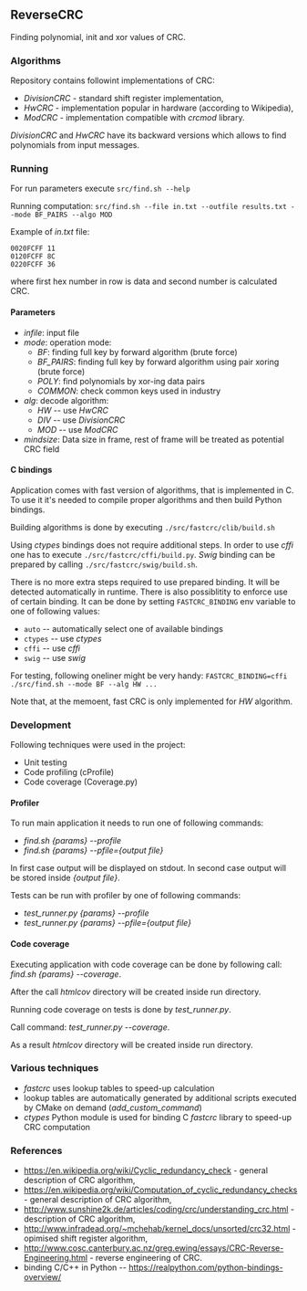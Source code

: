 ## ReverseCRC

Finding polynomial, init and xor values of CRC.


### Algorithms

Repository contains followint implementations of CRC:
* _DivisionCRC_ - standard shift register implementation,
* _HwCRC_ - implementation popular in hardware (according to Wikipedia),
* _ModCRC_ - implementation compatible with _crcmod_ library.

_DivisionCRC_ and _HwCRC_ have its backward versions which allows to find polynomials from input messages.


### Running

For run parameters execute `src/find.sh --help`

Running computation: `src/find.sh --file in.txt --outfile results.txt --mode BF_PAIRS --algo MOD`

Example of *in.txt* file:
```#comment
0020FCFF 11
0120FCFF 8C
0220FCFF 36
```
where first hex number in row is data and second number is calculated CRC.

#### Parameters

- *infile*: input file
- *mode*: operation mode:
    - *BF*: finding full key by forward algorithm (brute force)
    - *BF_PAIRS*: finding full key by forward algorithm using pair xoring (brute force)
    - *POLY*: find polynomials by xor-ing data pairs
    - *COMMON*: check common keys used in industry
- *alg*: decode algorithm:
    - *HW* -- use *HwCRC*
    - *DIV* -- use *DivisionCRC*
    - *MOD* -- use *ModCRC*
- *mindsize*: Data size in frame, rest of frame will be treated as potential CRC field

#### C bindings

Application comes with fast version of algorithms, that is implemented in C. 
To use it it's needed to compile proper algorithms and then build Python bindings.

Building algorithms is done by executing `./src/fastcrc/clib/build.sh`

Using *ctypes* bindings does not require additional steps. In order to use *cffi* one has to execute `./src/fastcrc/cffi/build.py`. 
*Swig* binding can be prepared by calling `./src/fastcrc/swig/build.sh`.


There is no more extra steps required to use prepared binding. It will be detected automatically in runtime. 
There is also possiblitity to enforce use of certain binding. It can be done by setting `FASTCRC_BINDING` env variable to one of following values:
- `auto` -- automatically select one of available bindings
- `ctypes` -- use *ctypes*
- `cffi` -- use *cffi*
- `swig` -- use *swig*

For testing, following oneliner might be very handy: `FASTCRC_BINDING=cffi ./src/find.sh --mode BF --alg HW ...`

Note that, at the memoent, fast CRC is only implemented for *HW* algorithm.


### Development

Following techniques were used in the project:
* Unit testing 
* Code profiling (cProfile)
* Code coverage (Coverage.py)


#### Profiler

To run main application it needs to run one of following commands:
* *find.sh {params} --profile*
* *find.sh {params} --pfile={output file}*

In first case output will be displayed on stdout. In second case output will be stored inside *{output file}*. 

Tests can be run with profiler by one of following commands:
* *test_runner.py {params} --profile*
* *test_runner.py {params} --pfile={output file}*


#### Code coverage

Executing application with code coverage can be done by following call: *find.sh {params} --coverage*.

After the call _htmlcov_ directory will be created inside run directory.

Running code coverage on tests is done by *test_runner.py*.

Call command: *test_runner.py --coverage*.

As a result *htmlcov* directory will be created inside run directory.


### Various techniques

- *fastcrc* uses lookup tables to speed-up calculation
- lookup tables are automatically generated by additional scripts executed by CMake on demand (*add_custom_command*)
- *ctypes* Python module is used for binding C *fastcrc* library to speed-up CRC computation


### References

* https://en.wikipedia.org/wiki/Cyclic_redundancy_check - general description of CRC algorithm,
* https://en.wikipedia.org/wiki/Computation_of_cyclic_redundancy_checks - general description of CRC algorithm,
* http://www.sunshine2k.de/articles/coding/crc/understanding_crc.html - description of CRC algorithm,
* http://www.infradead.org/~mchehab/kernel_docs/unsorted/crc32.html - opimised shift register algorithm,
* http://www.cosc.canterbury.ac.nz/greg.ewing/essays/CRC-Reverse-Engineering.html - reverse engineering of CRC.
* binding C/C++ in Python -- https://realpython.com/python-bindings-overview/
